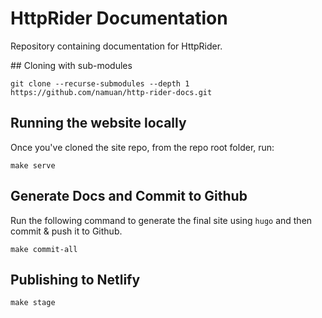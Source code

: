 # HttpRider Documentation

Repository containing documentation for HttpRider.

## Cloning with sub-modules

```
git clone --recurse-submodules --depth 1 https://github.com/namuan/http-rider-docs.git
```

## Running the website locally

Once you've cloned the site repo, from the repo root folder, run:

```
make serve
```

## Generate Docs and Commit to Github

Run the following command to generate the final site using `hugo` and then commit & push it to Github.

```
make commit-all
```

## Publishing to Netlify

```
make stage
```

